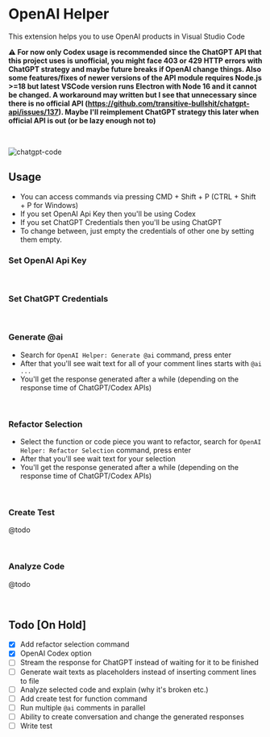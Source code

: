 # OpenAI Helper

This extension helps you to use OpenAI products in Visual Studio Code

**:warning: For now only Codex usage is recommended since the ChatGPT API that this project uses is unofficial, you might face 403 or 429 HTTP errors with ChatGPT strategy and maybe future breaks if OpenAI change things. Also some features/fixes of newer versions of the API module requires Node.js >=18 but latest VSCode version runs Electron with Node 16 and it cannot be changed. A workaround may written but I see that unnecessary since there is no official API (https://github.com/transitive-bullshit/chatgpt-api/issues/137). Maybe I'll reimplement ChatGPT strategy this later when official API is out (or be lazy enough not to)**

<br>

![chatgpt-code](https://user-images.githubusercontent.com/51231605/207466689-8535f7a9-3ff0-463f-855b-a2776175965a.gif)

## Usage
 - You can access commands via pressing CMD + Shift + P (CTRL + Shift + P for Windows)
 - If you set OpenAI Api Key then you'll be using Codex
 - If you set ChatGPT Credentials then you'll be using ChatGPT
 - To change between, just empty the credentials of other one by setting them empty.

### Set OpenAI Api Key
<br>

### Set ChatGPT Credentials
<br>

### Generate @ai
- Search for `OpenAI Helper: Generate @ai` command, press enter
- After that you'll see wait text for all of your comment lines starts with `@ai ...`
- You'll get the response generated after a while (depending on the response time of ChatGPT/Codex APIs)

<br>

### Refactor Selection
- Select the function or code piece you want to refactor, search for `OpenAI Helper: Refactor Selection` command, press enter
- After that you'll see wait text for your selection
- You'll get the response generated after a while (depending on the response time of ChatGPT/Codex APIs)

<br>

### Create Test
@todo

<br>

### Analyze Code
@todo

<br>

## Todo [On Hold]

- [x] Add refactor selection command
- [x] OpenAI Codex option
- [ ] Stream the response for ChatGPT instead of waiting for it to be finished
- [ ] Generate wait texts as placeholders instead of inserting comment lines to file
- [ ] Analyze selected code and explain (why it's broken etc.)
- [ ] Add create test for function command
- [ ] Run multiple `@ai` comments in parallel
- [ ] Ability to create conversation and change the generated responses
- [ ] Write test
